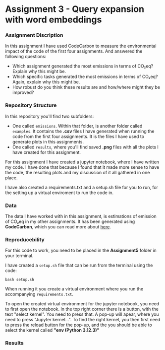 # Assignment 3 - Query expansion with word embeddings

### Assignment Discription
In this assignment I have used CodeCarbon to measure the environmental impact of the code of the first four assignments. And answered the following questions:

- Which assignment generated the most emissions in terms of CO₂eq? Explain why this might be.
- Which specific tasks generated the most emissions in terms of CO₂eq? Again, explain why this might be.
- How robust do you think these results are and how/where might they be improved? 

### Repository Structure
In this repository you'll find two subfolders:
- One called ```emissions```. Within that folder, is another folder called ```examples```. It contains the **.csv** files I have generated when running the code from the first four assignments. It is the files I have used to generate plots in this assignments.
- One called ```results```, where you'll find saved **.png** files with all the plots I have created for this assignment.

For this assignment I have created a jupyter notebook, where  I have written my code. I have done that because I found that it made more sense to have the code, the resulting plots and my discussion of it all gathered in one place.

I have also created a requirements.txt and a setup.sh file for you to run, for the setting up a virtual enviroment to run the code in.

### Data
The data I have worked with in this assignment, is estimations of emission of CO₂eq in my other assignments. It has been generated using **CodeCarbon**, which you can read more about [here](https://codecarbon.io/). 

### Reproducebility 
For this code to work, you need to be placed in the **Assignment5** folder in your terminal.

I have created a ```setup.sh``` file that can be run from the terminal using the code: 
```
bash setup.sh
``` 
When running it you create a virtual environment where you run the accompanying ```requirements.txt```.

To open the created virtual environment for the jupyter notebook, you need to first open the notebook. In the top right corner there is a button, with the text "select kernel". You need to press that. A pop-up will apear, where you need to press "Jupyter kernel...". To find the right kernel, you then first need to press the reload button for the  pop-up, and the you  should be able to select  the kernel called **"env (Python 3.12.3)"**

### Results
